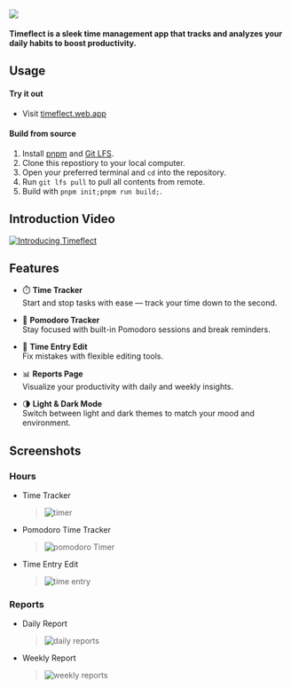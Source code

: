 # <img src="./assets/images/title_github.png">

**Timeflect is a sleek time management app that tracks and analyzes your daily habits to boost productivity.**

## Usage

#### Try it out

- Visit [timeflect.web.app](https://timeflect.web.app/)

#### Build from source

1. Install [pnpm](https://pnpm.io/installation) and [Git LFS](https://git-lfs.com/).
2. Clone this repostiory to your local computer.
3. Open your preferred terminal and `cd` into the repository.
4. Run `git lfs pull` to pull all contents from remote.
5. Build with `pnpm init;pnpm run build;`.

## Introduction Video

[![Introducing Timeflect](https://img.youtube.com/vi/aZwGg6aNGhg/maxresdefault.jpg)](https://www.youtube.com/watch?v=aZwGg6aNGhg)

## Features

- ⏱️ **Time Tracker**  
  Start and stop tasks with ease — track your time down to the second.

- 🍅 **Pomodoro Tracker**  
  Stay focused with built-in Pomodoro sessions and break reminders.

- 📝 **Time Entry Edit**  
  Fix mistakes with flexible editing tools.

- 📊 **Reports Page**  
  Visualize your productivity with daily and weekly insights.

- 🌗 **Light & Dark Mode**  
  Switch between light and dark themes to match your mood and environment.

## Screenshots

### Hours

- Time Tracker

  > ![timer](./assets/images/screenshot_hours_timer.png)

- Pomodoro Time Tracker

  > ![pomodoro Timer](./assets/images/screenshot_hours_pomodoro.png)

- Time Entry Edit
  > ![time entry](./assets/images/screenshot_hours_time-entry.png)

### Reports

- Daily Report

  > ![daily reports](./assets/images/screenshot_reports_daily.png)

- Weekly Report
  > ![weekly reports](./assets/images/screenshot_reports_weekly.png)
